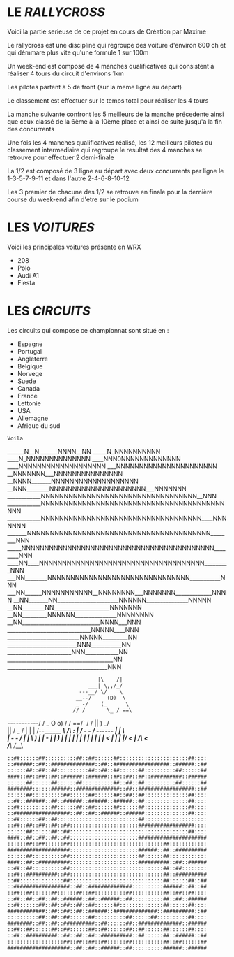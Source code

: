 # __LE *RALLYCROSS*__

Voici la partie serieuse de ce projet en cours de Création par Maxime

Le rallycross est une discipline qui regroupe des voiture d'environ 600 ch
et qui démmare plus vite qu'une formule 1 sur 100m

Un week-end est composé de 4 manches qualificatives qui consistent à réaliser 4 tours du circuit d'environs 1km 

Les pilotes partent à 5 de front (sur la meme ligne au départ)

Le classement est effectuer sur le temps total pour réaliser les 4 tours

La manche suivante confront les 5 meilleurs de la manche précedente ainsi que ceux classé de la 6ème à la 10ème place et ainsi de suite jusqu'a la fin des concurrents

Une fois les 4 manches qualificatives réalisé, les 12 meilleurs pilotes du classement intermediaire qui regroupe le resultat des 4 manches se retrouve pour effectuer 2 demi-finale 

La 1/2 est composé de 3 ligne au départ avec deux concurrents par ligne le 1-3-5-7-9-11 et dans l'autre 2-4-6-8-10-12

Les 3 premier de chacune des 1/2 se retrouve en finale pour la dernière course du week-end afin d'etre sur le podium

# __LES *VOITURES*__

Voici les principales voitures présente en WRX 

 + 208
 + Polo
 + Audi A1
 + Fiesta

# __LES *CIRCUITS*__

Les circuits qui compose ce championnat sont situé en :

+ Espagne
+ Portugal          
+ Angleterre
+ Belgique
+ Norvege
+ Suede
+ Canada
+ France
+ Lettonie
+ USA
+ Allemagne
+ Afrique du sud


`Voila`

______N__N
______NNNN__NN
_____N_NNNNNNNNNN
____N_NNNNNNNNNNNNNN
____NNN0NNNNNNNNNNNNN
____NNNNNNNNNNNNNNNNNNN
___NNNNNNNNNNNNNNNNNNNNNN
__NNNNNNN___NNNNNNNNNNNNNNN
__NNNN_______NNNNNNNNNNNNNNNNNNN
__NNN________NNNNNNNNNNNNNNNNNNNNN___NNNNNNN
____________NNNNNNNNNNNNNNNNNNNNNNNNNNNNNNNNNN__NNN
____________NNNNNNNNNNNNNNNNNNNNNNNNNNNNNNNNNNNNNNNNNNN
____________NNNNNNNNNNNNNNNNNNNNNNNNNNNNNNNNNNN____NNNNNNN
_______NNNNNNNNNNNNNNNNNNNNNNNNNNNNNNNNNNNNNNNN________NNN
_____NNNNNNNNNNNNNNNNNNNNNNNNNNNNNNNNNNNNNNNNNN________NNN
____NN____NNNNNNNNNNNNNNNNNNNNNNNNNNNNNNNNNNNN_________NNN
___NN________NNNNNNNNNNNNNNNNNNNNNNNNNNNNNNN___________NNN
___NN______NNNNNNNNNNN__NNNNNNNN___NNNNNNN_____________NNNN
__NN_______NN______________________NNNNNN_______________NNNNN
__NN________NN____________________NNNNNNN
__NN_________NNNNNN_______________NNNNNNNN
__NN____________________________NNNN___NNN
______________________________NNNNN____NNN
__________________________NNNNN_________NN
_________________________NNN___________NN
_______________________NNN____________NN
______________________________________NN
____________________________________NNN


                                 |\    /|
                              ___| \,,/_/
                           ---__/ \/    \
                          __--/     (D)  \
                          _ -/    (_      \
                         // /       \_ / ==\
   __-------_____--___--/           / \_ O o)
  /                                 /   \==/`
 /                                 /
||          )                   \_/\
||         /              _      /  |
| |      /--______      ___\    /\  :
| /   __-  - _/   ------    |  |   \ \
 |   -  -   /                | |     \ )
 |  |   -  |                 | )     | |
  | |    | |                 | |    | |
  | |    < |                 | |   |_/
  < |    /__\                <  \
  /__\                       /___\
  
`::##::::::##::::::::::##::##::::::##::::::::::::::::::::::##::::
::######::##::##############::##::##################::######::##
::::::##::##::##::::::::::##::##::##::::::##::::::::::##::::::##
####::##::##::##::######::######::##::##::##::##########::######
::::::##::::::##::::::##::::::::::##::##::##::::::::::##::::::##
########::::::######::##############::##::##################::##
::::::##::::::::::##::::::##::::::##::##::##::::::::::::::##::::
::##::######::##::######::######::######::##::::::::::::::##::::
::##::::::::::##::::::##::##::::::##::::::##::::::::::::::##::::
::##################::##::##::######::######::::::::::::::##::::
::##::::::##::##::::::::::::::::::::::::::##::::::::::::::::::::
::##::##::##::##::##::::::::::::::::::::::##################::::
::::::##::::::##::##::::::::::::::::::::::::::::::::::::::##::::
####::##::##::##::##::::::::::::::::::::::######################
::::::##::##::::::##::::::::::::::::::::::::::::::##::::::::::::
####################::::::::::::::::::::::######::##::##########
::::::##::::::::::##::::::::::::::::::::::##::::::##::::::::::::
####::##::##########::::::::::::::::::::::##########::##::######
::##::##::::::::::##::::::::::::::::::::::::::::::##::##::::::::
::##::##########::##::::::::::::::::::::::::::::::##::##########
::##::::::::::::::##::::::::::::::::::::::::::::::##::::::##::##
::##################::##::##############::::::::::######::##::##
::##::##::::::##::::::##::##::::::::::##::::::::::##::##::##::::
::##::##::##::##::######::##::######::##::::::::::##::##::######
::##::::::##::##::##::##::##::::::##::::::::::::::##::::::##::::
############::##::##::##::######::##############::##########::##
::::::::::##::##::##::::::##::::::::::##::::::##::::::::::##::::
########::##::##::##########::##::::::##::##############::######
::##::##::::::##::##::::::##::##::::::##::##::::::##::::::##::::
::##::##########::##::##::##::##########::##::::::##::######::##
::::::::::::::::::##::##::##::##::::::##::::::::::##::##::::::##
####################::##::##::######::##::::::::::######::######`

